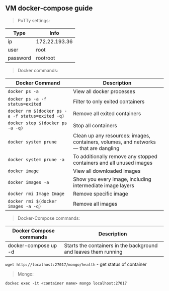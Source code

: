 ## VM docker-compose guide

> PuTTy settings:

Type | Info
------------ | -------------
ip | 172.22.193.36
user | root
password | rootroot



> Docker commands:

Docker Command | Description
------------ | -------------
`docker ps -a` | View all docker processes
`docker ps -a -f status=exited` | Filter to only exited containers
`docker rm $(docker ps -a -f status=exited -q)` | Remove all exited containers
`docker stop $(docker ps -a -q)` | Stop all containers
`docker system prune` | Clean up any resources: images, containers, volumes, and networks — that are dangling
`docker system prune -a` | To additionally remove any stopped containers and all unused images
`docker image` | View all downloaded images
`docker images -a` | Show you every image, including intermediate image layers
`docker rmi Image Image` | Remove specific image
`docker rmi $(docker images -a -q)` | Remove all images
 

> Docker-Compose commands: 

 Docker Compose commands | Description
------------ | -------------
docker-compose up -d | Starts the containers in the background and leaves them running

`wget http://localhost:27017/mongo/health` - get status of container

>Mongo:

`dockec exec -it <container name> mongo localhost:27017`
